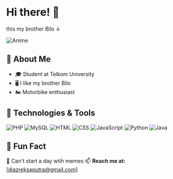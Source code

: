 # Hi there! 👋
this my brother Bilo ↓

![Anime](https://media1.tenor.com/m/vdUdvzm4ywgAAAAd/bosnov-my-brother-bilo.gif)


## 🚀 About Me
- 🎓 Student at Telkom University
- 🖥️ I like my brother Bilo 
- 🏍️ Motorbike enthusiast

## 🔧 Technologies & Tools
![PHP](https://img.shields.io/badge/PHP-777BB4?style=for-the-badge&logo=php&logoColor=white)
![MySQL](https://img.shields.io/badge/MySQL-4479A1?style=for-the-badge&logo=mysql&logoColor=white)
![HTML](https://img.shields.io/badge/HTML5-E34F26?style=for-the-badge&logo=html5&logoColor=white)
![CSS](https://img.shields.io/badge/CSS3-1572B6?style=for-the-badge&logo=css3&logoColor=white)
![JavaScript](https://img.shields.io/badge/JavaScript-F7DF1E?style=for-the-badge&logo=javascript&logoColor=black)
![Python](https://img.shields.io/badge/Python-3776AB?style=for-the-badge&logo=python&logoColor=white)
![Java](https://img.shields.io/badge/Java-007396?style=for-the-badge&logo=java&logoColor=white)

## 🌱 Fun Fact
🥸 Can't start a day wtih memes
📫 **Reach me at:** [diazreksaputra@gmail.com]
